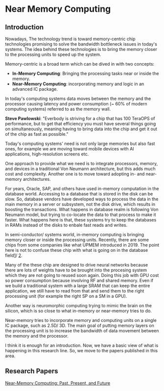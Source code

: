 # Near Memory Computing
## Introduction
Nowadays, The technology trend is toward memory-centric chip technologies promising to solve the bandwidth bottleneck issues in today's systems. The idea behind these technologies is to bring the memory closer to the processing units to speed up the system. 

Memory-centric is a broad term which can be dived in with two concepts:
- **In-Memory Computing**: Bringing the processing tasks near or inside the memory.
- **Near-Memory Computing**: incorporating memory and logic in an advanced IC package.

In today's computing systems data moves between the memory and the processor causing latency and power consumption (~ 60% of modern computing systems) referred to as the memory wall.

**Steve Pawlowski**: "Everbody is striving for a chip that has 100 TeraOPS of performance, but to get that efficiency you must have several things going on simultaneously, meaning having to bring data into the chip and get it out of the chip as fast as possible."

Today's computing systems' need is not only large memories but also fast ones, for example we are moving toward mobile devices with AI applications, high-resolution screens etc.

One approach to provide what we need is to integrate processors, memory, and devices in a traditional Von Neumann architecture, but this adds much cost and complexity. Another one is to move toward adopting in- and near-memory architectures.

For years, Oracle, SAP, and others have used in-memory computation in the database world. Accessing to a database that is stored in the disk can be slow. So, database vendors have developed ways to process the data in the main memory in a server or subsystem, not the disk drive, which results in boosting the transactions. What happens in database realm is following Von Neumann model, but trying to co-locate the data to that process to make it faster. What happens here is that, these systems try to keep the databases in RAMs instead of the disks to enbale fast reads and writes.

In semi-conductor/ systems world, in-memory computing is bringing memory closer or inside the processing units. Recently, there are some chips from some companies like what UPMEM introduced in 2019. The point here is not to confuse these chip with what is going on in the database field[1](https://www.anandtech.com/show/14750/hot-chips-31-analysis-inmemory-processing-by-upmem)/ [2](https://www.upmem.com/video-upmem-presenting-its-true-processing-in-memory-solution-hot-chips-2019/).

Many of the these chip are designed to drive neural networks because there are lots of weights have to be brought into the procesing system which they are not going to reused soon again. Doing this job with GPU cost so power consumption because involving RF and shared memory. Even if we build a traditional system with a large SRAM that can keep the entire application, we still have to read from that and send them to the right processing unit (for example the right SP on a SM in a GPU).

Another way is neuromorphic computing trying to mimic the brain on the silicon, which is so close to what in-memory or near-memory tries to do.

Near-memory tries to incorporate memory and computing units on a single IC package, such as 2.5D/ 3D. The main goal of putting memory layers on the processing unit is to increase the bandwidth of data movement between the memory and the processor.

I think it is enough for an introduction. Now, we have a basic view of what is happening in this research line. So, we move to the papers published in this area.

## Research Papers
[Near-Memory Computing: Past, Present, and Future]()